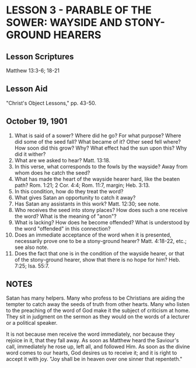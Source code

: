 # LESSON 3 - PARABLE OF THE SOWER: WAYSIDE AND STONY-GROUND HEARERS

## Lesson Scriptures
Matthew 13:3-6; 18-21

## Lesson Aid
"Christ's Object Lessons," pp. 43-50.

## October 19, 1901

1. What is said of a sower? Where did he go? For what purpose? Where did some of the seed fall? What became of it? Other seed fell where? How soon did this grow? Why? What effect had the sun upon this? Why did it wither?
2. What are we asked to hear? Matt. 13:18.
3. In this verse, what corresponds to the fowls by the wayside? Away from whom does he catch the seed?
4. What has made the heart of the wayside hearer hard, like the beaten path? Rom. 1:21; 2 Cor. 4:4; Rom. 11:7, margin; Heb. 3:13.
5. In this condition, how do they treat the word?
6. What gives Satan an opportunity to catch it away?
7. Has Satan any assistants in this work? Matt. 12:30; see note.
8. Who receives the seed into stony places? How does such a one receive the word? What is the meaning of "anon"?
9. What is lacking? How does he become offended? What is understood by the word "offended" in this connection?
10. Does an immediate acceptance of the word when it is presented, necessarily prove one to be a stony-ground hearer? Matt. 4:18-22, etc.; see also note.
11. Does the fact that one is in the condition of the wayside hearer, or that of the stony-ground hearer, show that there is no hope for him? Heb. 7:25; Isa. 55:7.

## NOTES

Satan has many helpers. Many who profess to be Christians are aiding the tempter to catch away the seeds of truth from other hearts. Many who listen to the preaching of the word of God make it the subject of criticism at home. They sit in judgment on the sermon as they would on the words of a lecturer or a political speaker.

It is not because men receive the word immediately, nor because they rejoice in it, that they fall away. As soon as Matthew heard the Saviour's call, immediately he rose up, left all, and followed Him. As soon as the divine word comes to our hearts, God desires us to receive it; and it is right to accept it with joy. "Joy shall be in heaven over one sinner that repenteth."